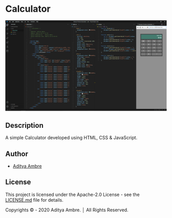 # Calculator

![alt Calculator](preview.png)

## Description

A simple Calculator developed using HTML, CSS & JavaScript.

## Author

- [Aditya Ambre](https://github.com/AdityaAmbre)

## License

This project is licensed under the Apache-2.0 License - see the [LICENSE.md](LICENSE) file for details.

Copyrights © - 2020 Aditya Ambre. │ All Rights Reserved.

